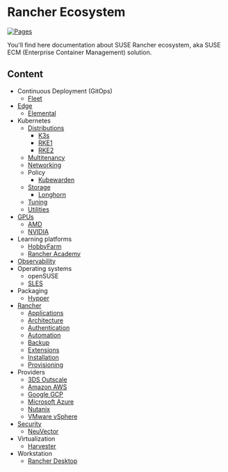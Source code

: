 # Rancher Ecosystem

[![Pages](https://github.com/devpro/rancher-ecosystem/actions/workflows/pages.yml/badge.svg)](https://github.com/devpro/rancher-ecosystem/actions/workflows/pages.yml)

You'll find here documentation about SUSE Rancher ecosystem, aka SUSE ECM (Enterprise Container Management) solution.

## Content

* Continuous Deployment (GitOps)
  * [Fleet](docs/fleet.md)
* [Edge](docs/edge.md)
  * [Elemental](docs/elemental.md)
* Kubernetes
  * [Distributions](docs/kubernetes-distributions.md)
    * [K3s](docs/k3s.md)
    * [RKE1](docs/rke.md)
    * [RKE2](docs/rke2.md)
  * [Multitenancy](docs/kubernetes-multitenancy.md)
  * [Networking](docs/kubernetes-networking.md)
  * Policy
    * [Kubewarden](docs/kubewarden.md)
  * [Storage](docs/kubernetes-storage.md)
    * [Longhorn](docs/longhorn.md)
  * [Tuning](docs/kubernetes-tuning.md)
  * [Utilities](docs/kubernetes-utilities.md)
* [GPUs](docs/gpu.md)
  * [AMD](docs/providers/amd.md)
  * [NVIDIA](docs/providers/nvidia.md)
* Learning platforms
  * [HobbyFarm](docs/hobbyfarm.md)
  * [Rancher Academy](https://www.rancher.academy/)
* [Observability](docs/observability.md)
* Operating systems
  * openSUSE
  * [SLES](docs/sles.md)
* Packaging
  * [Hypper](docs/hypper.md)
* [Rancher](docs/rancher.md)
  * [Applications](docs/rancher-apps.md)
  * [Architecture](docs/rancher-architecture.md)
  * [Authentication](docs/rancher-authentication.md)
  * [Automation](docs/rancher-automation.md)
  * [Backup](docs/rancher-backup.md)
  * [Extensions](docs/rancher-extensions.md)
  * [Installation](docs/rancher-installation.md)
  * [Provisioning](docs/rancher-provisioning.md)  
* Providers
  * [3DS Outscale](docs/providers/3ds-outscale.md)
  * [Amazon AWS](docs/providers/amazon-aws.md)
  * [Google GCP](docs/providers/google-gcp.md)
  * [Microsoft Azure](docs/providers/microsoft-azure.md)
  * [Nutanix](docs/providers/nutanix.md)
  * [VMware vSphere](docs/providers/wmware-vsphere.md)
* [Security](docs/security.md)
  * [NeuVector](docs/neuvector.md)
* Virtualization
  * [Harvester](docs/harvester.md)
* Workstation
  * [Rancher Desktop](docs/rancher-desktop.md)
